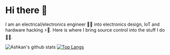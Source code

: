 # Hi there 👋

I am an electrical/electronics engineer 👨‍🎓 into electronics design, IoT and hardware hacking ⚡🔌. Here is where I bring source control into the stuff I do 👨‍🔬.

![Ashkan's github stats](https://github-readme-stats.vercel.app/api?username=tinegachris&show_icons=true&theme=default) [![Top Langs](https://github-readme-stats.vercel.app/api/top-langs/?username=tinegachris&layout=compact&hide=jupyter%20notebook)](https://github.com/tinegachris/tinegachris)

<!--
- 🔭 I’m currently working with embedded linux systems to monitor and stabilize renewable energy projects across Africa.

- 🌱 I’m currently learning 

- 👯 I’m hoping to collaborate on any projects within my scope.

- ⚡ Fun fact: I would want to be featured on the [Moore's Lobby Podcast](https://www.allaboutcircuits.com/podcast/) someday.

### Objective 🥅

- To delve into electronic hardware design and IoT security.

### Interests ✨

- Hardware hacking, IoT, Quantum computing, Embedded systems design
 

**tinegachris/tinegachris** is a ✨ _special_ ✨ repository because its `README.md` (this file) appears on your GitHub profile.

Here are some ideas to get you started:

- 🔭 I’m currently working on ...
- 🌱 I’m currently learning ...
- 👯 I’m looking to collaborate on ...
- 🤔 I’m looking for help with ...
- 💬 Ask me about 
- 📫 How to reach me: the email is on my profile
- 😄 Pronouns: he/him
- ⚡ Fun fact: I can cram🧠 🔟 digits with a 2️⃣ seconds ⏲ glance 👀!
-->
